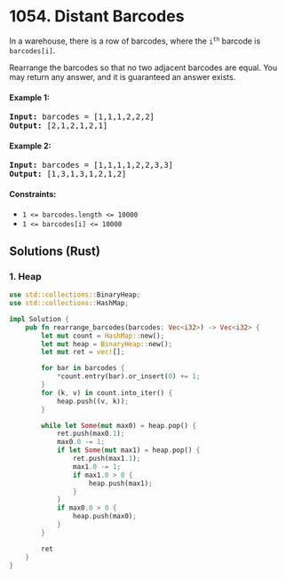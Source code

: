 # 1054. Distant Barcodes
In a warehouse, there is a row of barcodes, where the <code>i<sup>th</sup></code> barcode is `barcodes[i]`.

Rearrange the barcodes so that no two adjacent barcodes are equal. You may return any answer, and it is guaranteed an answer exists.

#### Example 1:
<pre>
<strong>Input:</strong> barcodes = [1,1,1,2,2,2]
<strong>Output:</strong> [2,1,2,1,2,1]
</pre>

#### Example 2:
<pre>
<strong>Input:</strong> barcodes = [1,1,1,1,2,2,3,3]
<strong>Output:</strong> [1,3,1,3,1,2,1,2]
</pre>

#### Constraints:
* `1 <= barcodes.length <= 10000`
* `1 <= barcodes[i] <= 10000`

## Solutions (Rust)

### 1. Heap
```Rust
use std::collections::BinaryHeap;
use std::collections::HashMap;

impl Solution {
    pub fn rearrange_barcodes(barcodes: Vec<i32>) -> Vec<i32> {
        let mut count = HashMap::new();
        let mut heap = BinaryHeap::new();
        let mut ret = vec![];

        for bar in barcodes {
            *count.entry(bar).or_insert(0) += 1;
        }
        for (k, v) in count.into_iter() {
            heap.push((v, k));
        }

        while let Some(mut max0) = heap.pop() {
            ret.push(max0.1);
            max0.0 -= 1;
            if let Some(mut max1) = heap.pop() {
                ret.push(max1.1);
                max1.0 -= 1;
                if max1.0 > 0 {
                    heap.push(max1);
                }
            }
            if max0.0 > 0 {
                heap.push(max0);
            }
        }

        ret
    }
}
```

